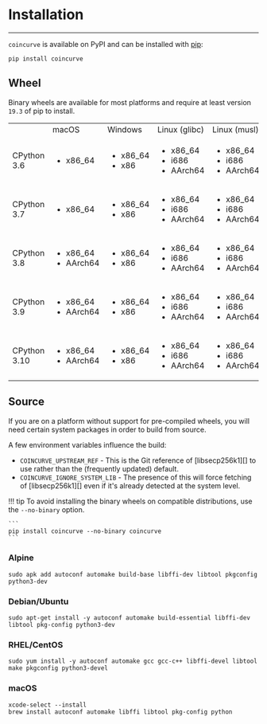 # Installation

-----

`coincurve` is available on PyPI and can be installed with [pip](https://pip.pypa.io):

```
pip install coincurve
```

## Wheel

Binary wheels are available for most platforms and require at least version `19.3` of pip to install.

| | | | | |
| --- | --- | --- | --- | --- |
| | macOS | Windows | Linux (glibc) | Linux (musl) |
| CPython 3.6 | <ul><li>x86_64</li></ul> | <ul><li>x86_64</li><li>x86</li></ul> | <ul><li>x86_64</li><li>i686</li><li>AArch64</li></ul> | <ul><li>x86_64</li><li>i686</li><li>AArch64</li></ul> |
| CPython 3.7 | <ul><li>x86_64</li></ul> | <ul><li>x86_64</li><li>x86</li></ul> | <ul><li>x86_64</li><li>i686</li><li>AArch64</li></ul> | <ul><li>x86_64</li><li>i686</li><li>AArch64</li></ul> |
| CPython 3.8 | <ul><li>x86_64</li><li>AArch64</li></ul> | <ul><li>x86_64</li><li>x86</li></ul> | <ul><li>x86_64</li><li>i686</li><li>AArch64</li></ul> | <ul><li>x86_64</li><li>i686</li><li>AArch64</li></ul> |
| CPython 3.9 | <ul><li>x86_64</li><li>AArch64</li></ul> | <ul><li>x86_64</li><li>x86</li></ul> | <ul><li>x86_64</li><li>i686</li><li>AArch64</li></ul> | <ul><li>x86_64</li><li>i686</li><li>AArch64</li></ul> |
| CPython 3.10 | <ul><li>x86_64</li><li>AArch64</li></ul> | <ul><li>x86_64</li><li>x86</li></ul> | <ul><li>x86_64</li><li>i686</li><li>AArch64</li></ul> | <ul><li>x86_64</li><li>i686</li><li>AArch64</li></ul> |

## Source

If you are on a platform without support for pre-compiled wheels, you will need certain system packages in order to build from source.

A few environment variables influence the build:

- `COINCURVE_UPSTREAM_REF` - This is the Git reference of [libsecp256k1][] to use rather than the (frequently updated) default.
- `COINCURVE_IGNORE_SYSTEM_LIB` - The presence of this will force fetching of [libsecp256k1][] even if it's already detected at the system level.

!!! tip
    To avoid installing the binary wheels on compatible distributions, use the `--no-binary` option.

    ```
    pip install coincurve --no-binary coincurve
    ```

### Alpine

```
sudo apk add autoconf automake build-base libffi-dev libtool pkgconfig python3-dev
```

### Debian/Ubuntu

```
sudo apt-get install -y autoconf automake build-essential libffi-dev libtool pkg-config python3-dev
```

### RHEL/CentOS

```
sudo yum install -y autoconf automake gcc gcc-c++ libffi-devel libtool make pkgconfig python3-devel
```

### macOS

```
xcode-select --install
brew install autoconf automake libffi libtool pkg-config python
```
